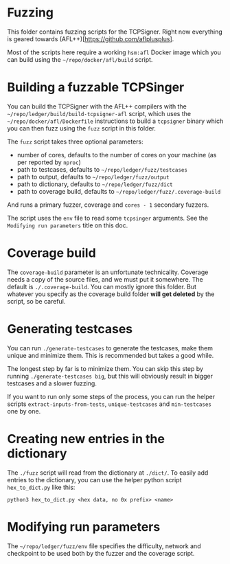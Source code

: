 # Fuzzing

This folder contains fuzzing scripts for the TCPSigner. Right now everything 
is geared towards (AFL++)[https://github.com/aflplusplus].

Most of the scripts here require a working `hsm:afl` Docker image which you
can build using the `~/repo/docker/afl/build` script.

# Building a fuzzable TCPSinger 

You can build the TCPSigner with the AFL++ compilers with the 
`~/repo/ledger/build/build-tcpsigner-afl` script, which uses the 
`~/repo/docker/afl/Dockerfile` instructions to build a `tcpsigner` 
binary which you can then fuzz using the `fuzz` script in this folder.

The `fuzz` script takes three optional parameters:
- number of cores, defaults to the number of cores on your machine (as per reported by `nproc`)
- path to testcases, defaults to `~/repo/ledger/fuzz/testcases`
- path to output, defaults to `~/repo/ledger/fuzz/output`
- path to dictionary, defaults to `~/repo/ledger/fuzz/dict`
- path to coverage build, defaults to `~/repo/ledger/fuzz/.coverage-build`

And runs a primary fuzzer, coverage and `cores - 1` secondary fuzzers.

The script uses the `env` file to read some `tcpsinger` arguments. See the 
`Modifying run parameters` title on this doc.

# Coverage build
The `coverage-build` parameter is an unfortunate technicality. Coverage needs
a copy of the source files, and we must put it somewhere. The default is `./.coverage-build`.
You can mostly ignore this folder. But whatever you specify as the coverage build folder
**will get deleted** by the script, so be careful.

# Generating testcases

You can run `./generate-testcases` to generate the testcases,
make them unique and minimize them. This is recommended but takes
a good while.

The longest step by far is to minimize them. You can skip this step
by running `./generate-testcases big`, but this will obviously 
result in bigger testcases and a slower fuzzing.

If you want to run only some steps of the process, you can run the
helper scripts `extract-inputs-from-tests`, `unique-testcases` and 
`min-testcases` one by one.

# Creating new entries in the dictionary

The `./fuzz` script will read from the dictionary at `./dict/`. To easily add 
entries to the dictionary, you can use the helper python script `hex_to_dict.py` like this:

```python3
python3 hex_to_dict.py <hex data, no 0x prefix> <name>
```

# Modifying run parameters
The `~/repo/ledger/fuzz/env` file specifies the difficulty, network and checkpoint to be
used both by the fuzzer and the coverage script.
